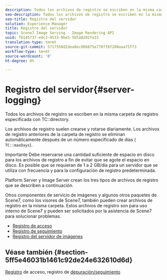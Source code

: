 ```yaml
---
description: Todos los archivos de registro se escriben en la misma carpeta de registro especificada con el directorio TC.
seo-description: Todos los archivos de registro se escriben en la misma carpeta de registro especificada con el directorio TC.
seo-title: Registro del servidor
solution: Experience Manager
title: Registro del servidor
topic: Scene7 Image Serving - Image Rendering API
uuid: f6145737-e4c3-4533-9be5-5b5a0202fe33
translation-type: tm+mt
source-git-commit: 5717550d2dea8ec086875e770ff8f200aaa75ff3
workflow-type: tm+mt
source-wordcount: '0'
ht-degree: 0%

---
```



# Registro del servidor{#server-logging}

Todos los archivos de registro se escriben en la misma carpeta de registro especificada con TC::directory.

Los archivos de registro suelen crearse y rotarse diariamente. Los archivos de registro anteriores de la carpeta de registro se eliminan automáticamente después de un número especificado de días ( `TC::maxDays`).

Importante Debe reservarse una cantidad suficiente de espacio en disco para los archivos de registro a fin de evitar que se agote el espacio en disco. Es posible que se requieran de 1 a 2 GB/día para un servidor que se utiliza con frecuencia y para la configuración de registro predeterminada.

Platform Server y Image Server crean los tres tipos de archivos de registro que se describen a continuación.

Otros componentes de servicio de imágenes y algunos otros paquetes de Scene7, como los visores de Scene7, también pueden crear archivos de registro en la misma carpeta. Estos archivos de registro son para uso interno de Scene7 y pueden ser solicitados por la asistencia de Scene7 para solucionar problemas.

* [Registro de acceso](c-access-log.md)
* [Registro de seguimiento](c-trace-log.md)
* [Registro del servidor de imágenes](c-image-server-log.md)

## Véase también {#section-5ff5e46031b1461c92de24e632610d6d}

[Registro](../../../../is-api/image-serving-api-ref/c-configuration-and-administration/c-server-settings/r-access-logging.md#reference-5d175921c12a48a6be7f722517615d0f) de acceso, registro de  [depuración/seguimiento](../../../../is-api/image-serving-api-ref/c-configuration-and-administration/c-server-settings/r-debug-trace-logging.md#reference-4b372f81001849f5b495457da7af8e82)
